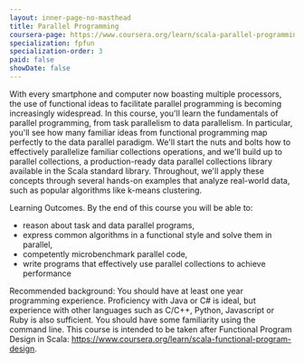 ```yaml
---
layout: inner-page-no-masthead
title: Parallel Programming
coursera-page: https://www.coursera.org/learn/scala-parallel-programming
specialization: fpfun
specialization-order: 3
paid: false
showDate: false
---
```


With every smartphone and computer now boasting multiple processors, the use of functional ideas to facilitate parallel programming is becoming increasingly widespread. In this course, you'll learn the fundamentals of parallel programming, from task parallelism to data parallelism. In particular, you'll see how many familiar ideas from functional programming map perfectly to the data parallel paradigm. We'll start the nuts and bolts how to effectively parallelize familiar collections operations, and we'll build up to parallel collections, a production-ready data parallel collections library available in the Scala standard library. Throughout, we'll apply these concepts through several hands-on examples that analyze real-world data, such as popular algorithms like k-means clustering.

Learning Outcomes. By the end of this course you will be able to:

- reason about task and data parallel programs,
- express common algorithms in a functional style and solve them in parallel,
- competently microbenchmark parallel code,
- write programs that effectively use parallel collections to achieve performance

Recommended background: You should have at least one year programming experience. Proficiency with Java or C# is ideal, but experience with other languages such as C/C++, Python, Javascript or Ruby is also sufficient. You should have some familiarity using the command line. This course is intended to be taken after Functional Program Design in Scala: https://www.coursera.org/learn/scala-functional-program-design.
